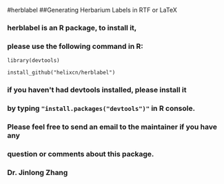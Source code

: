 #herblabel
##Generating Herbarium Labels in RTF or LaTeX

### herblabel is an R package, to install it, 
### please use the following command in R:

`library(devtools)`

`install_github("helixcn/herblabel")`

### if you haven't had devtools installed, please install it 
### by typing `"install.packages("devtools")"` in R console.


### Please feel free to send an email to the maintainer if you have any 
### question or comments about this package.
### Dr. Jinlong Zhang

